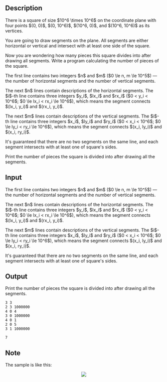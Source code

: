 ## Description

<div><p>There is a square of size $10^6 \times 10^6$ on the coordinate plane with four points $(0, 0)$, $(0, 10^6)$, $(10^6, 0)$, and $(10^6, 10^6)$ as its vertices.</p><p>You are going to draw segments on the plane. All segments are either horizontal or vertical and <span class="tex-font-style-it">intersect with at least one side of the square</span>.</p><p>Now you are wondering how many pieces this square divides into after drawing all segments. Write a program calculating the number of pieces of the square.</p></div><div class="input-specification"><p>The first line contains two integers $n$ and $m$ ($0 \le n, m \le 10^5$)&nbsp;— the number of horizontal segments and the number of vertical segments.</p><p>The next $n$ lines contain descriptions of the horizontal segments. The $i$-th line contains three integers $y_i$, $lx_i$ and $rx_i$ ($0 &lt; y_i &lt; 10^6$; $0 \le lx_i &lt; rx_i \le 10^6$), which means the segment connects $(lx_i, y_i)$ and $(rx_i, y_i)$.</p><p>The next $m$ lines contain descriptions of the vertical segments. The $i$-th line contains three integers $x_i$, $ly_i$ and $ry_i$ ($0 &lt; x_i &lt; 10^6$; $0 \le ly_i &lt; ry_i \le 10^6$), which means the segment connects $(x_i, ly_i)$ and $(x_i, ry_i)$.</p><p>It's guaranteed that <span class="tex-font-style-bf">there are no two segments on the same line</span>, and each segment intersects with at least one of square's sides.</p></div><div class="output-specification"><p>Print the number of pieces the square is divided into after drawing all the segments.</p></div>

## Input

<p>The first line contains two integers $n$ and $m$ ($0 \le n, m \le 10^5$)&nbsp;— the number of horizontal segments and the number of vertical segments.</p><p>The next $n$ lines contain descriptions of the horizontal segments. The $i$-th line contains three integers $y_i$, $lx_i$ and $rx_i$ ($0 &lt; y_i &lt; 10^6$; $0 \le lx_i &lt; rx_i \le 10^6$), which means the segment connects $(lx_i, y_i)$ and $(rx_i, y_i)$.</p><p>The next $m$ lines contain descriptions of the vertical segments. The $i$-th line contains three integers $x_i$, $ly_i$ and $ry_i$ ($0 &lt; x_i &lt; 10^6$; $0 \le ly_i &lt; ry_i \le 10^6$), which means the segment connects $(x_i, ly_i)$ and $(x_i, ry_i)$.</p><p>It's guaranteed that <span class="tex-font-style-bf">there are no two segments on the same line</span>, and each segment intersects with at least one of square's sides.</p>

## Output

<p>Print the number of pieces the square is divided into after drawing all the segments.</p>





```input1
3 3
2 3 1000000
4 0 4
3 0 1000000
4 0 1
2 0 5
3 1 1000000
```




```output1
7
```



## Note

<p> The sample is like this:</p><center> <img class="tex-graphics" src="file://qtkhLdI7.png" style="max-width: 100.0%;max-height: 100.0%;"> </center>
